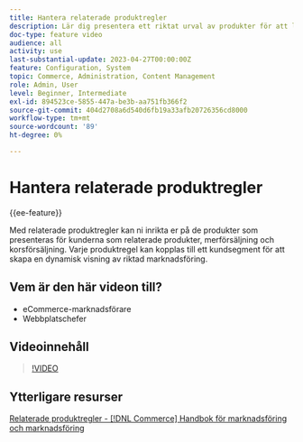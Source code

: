 ```yaml
---
title: Hantera relaterade produktregler
description: Lär dig presentera ett riktat urval av produkter för att lagra kunder som relaterade produkter, merförsäljning och korsförsäljning.
doc-type: feature video
audience: all
activity: use
last-substantial-update: 2023-04-27T00:00:00Z
feature: Configuration, System
topic: Commerce, Administration, Content Management
role: Admin, User
level: Beginner, Intermediate
exl-id: 894523ce-5855-447a-be3b-aa751fb366f2
source-git-commit: 404d2708a6d540d6fb19a33afb20726356cd8000
workflow-type: tm+mt
source-wordcount: '89'
ht-degree: 0%

---
```


# Hantera relaterade produktregler

{{ee-feature}}

Med relaterade produktregler kan ni inrikta er på de produkter som presenteras för kunderna som relaterade produkter, merförsäljning och korsförsäljning. Varje produktregel kan kopplas till ett kundsegment för att skapa en dynamisk visning av riktad marknadsföring.

## Vem är den här videon till?

- eCommerce-marknadsförare
- Webbplatschefer

## Videoinnehåll

>[!VIDEO](https://video.tv.adobe.com/v/343837?quality=12&learn=on)

## Ytterligare resurser

[Relaterade produktregler - [!DNL Commerce] Handbok för marknadsföring och marknadsföring](https://experienceleague.adobe.com/docs/commerce-admin/marketing/promotions/product-relationships/product-related-rules.html)

